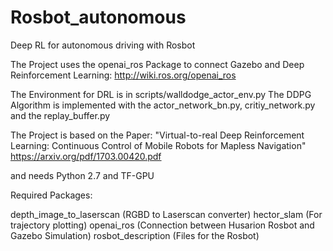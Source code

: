 # Rosbot_autonomous
 Deep RL for autonomous driving with Rosbot

The Project uses the openai_ros Package to connect Gazebo and Deep Reinforcement Learning:
http://wiki.ros.org/openai_ros

The Environment for DRL is in scripts/walldodge_actor_env.py
The DDPG Algorithm is implemented with the actor_network_bn.py, critiy_network.py and the replay_buffer.py

The Project is based on the Paper: "Virtual-to-real Deep Reinforcement Learning: Continuous Control of Mobile Robots for Mapless Navigation"
https://arxiv.org/pdf/1703.00420.pdf

and needs Python 2.7 and TF-GPU






Required Packages:

depth_image_to_laserscan (RGBD to Laserscan converter)
hector_slam (For trajectory plotting)
openai_ros (Connection between Husarion Rosbot and Gazebo Simulation)
rosbot_description (Files for the Rosbot)
